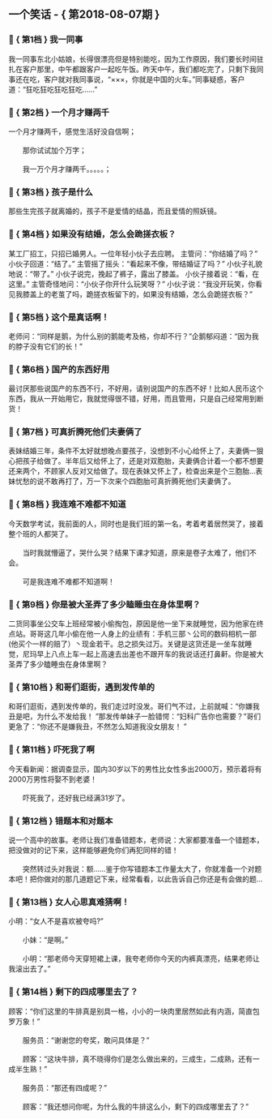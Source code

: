 ## 一个笑话 - { 第2018-08-07期 }
</hr>

### :jack_o_lantern: { 第1档 } 我一同事
我一同事东北小姑娘，长得很漂亮但是特别能吃，因为工作原因，我们要长时间驻扎在客户那里，中午都跟客户一起吃午饭。昨天中午，我们都吃完了，只剩下我同事还在吃，客户就对我同事说，“×××，你就是中国的火车。”同事疑惑，客户道：“狂吃狂吃狂吃狂吃……”


### :jack_o_lantern: { 第2档 } 一个月才赚两千
一个月才赚两千，感觉生活好没自信啊；<br/><br/>　　那你试试加个万字；<br/><br/>　　我一万个月才赚两千。。。。。；


### :jack_o_lantern: { 第3档 } 孩子是什么
那些生完孩子就离婚的，孩子不是爱情的结晶，而且爱情的照妖镜。


### :jack_o_lantern: { 第4档 } 如果没有结婚，怎么会跪搓衣板？
某工厂招工，只招已婚男人。一位年轻小伙子去应聘。 主管问：“你结婚了吗？” 小伙子回道：“结了。” 主管摇了摇头：“看起来不像，带结婚证了吗？” 小伙子礼貌地说：“带了。” 小伙子说完，挽起了裤子，露出了膝盖。 小伙子接着说：“看，在这里。” 主管奇怪地问：“小伙子你开什么玩笑呀？” 小伙子说：“我没开玩笑，你看见我膝盖上的老茧了吗，跪搓衣板留下的，如果没有结婚，怎么会跪搓衣板？”


### :jack_o_lantern: { 第5档 } 这个是真话啊！
老师问：“同样是鹅，为什么别的鹅能考及格，你却不行？”企鹅郁闷道：“因为我的脖子没有它们的长！”


### :jack_o_lantern: { 第6档 } 国产的东西好用
最讨厌那些说国产的东西不行，不好用，请别说国产的东西不好！比如人民币这个东西，我从一开始用它，我就觉得很不错，好用，而且管用，只是自己经常用到断货！


### :jack_o_lantern: { 第7档 } 可真折腾死他们夫妻俩了
表妹结婚三年，条件不太好就想晚点要孩子，没想到不小心给怀上了，夫妻俩一狠心把孩子给做了。半年后又给怀上了，还是对双胞胎，夫妻俩合计着一个都不想要还来两个，不顾家人反对又给做了。现在表妹又怀上了，检查出来是个三胞胎…表妹忧愁的说不敢再打了，万一下次来个四胞胎可真折腾死他们夫妻俩了。


### :jack_o_lantern: { 第8档 } 我连难不难都不知道
今天数学考试，我前面的人，同时也是我们班的第一名，考着考着居然哭了，接着整个班的人都哭了。<br/><br/>　　当时我就懵逼了，哭什么哭？结果下课才知道，原来是卷子太难了，他们不会。<br/><br/>　　可是我连难不难都不知道啊！


### :jack_o_lantern: { 第9档 } 你是被大圣弄了多少瞌睡虫在身体里啊？
二货同事坐公交车上班经常被小偷掏包，原因是他一坐下来就睡觉，因为他家在终点站。哥哥这几年小偷在他一人身上的业绩有：手机三部丶公司的数码相机一部(他买个一样的赔了）丶现金若干。总之损失过万。关键是这货还是一坐车就睡觉，尼玛早上八点上车一起上高速去出差也不跟开车的我说话还打鼻鼾。你是被大圣弄了多少瞌睡虫在身体里啊？


### :jack_o_lantern: { 第10档 } 和哥们逛街，遇到发传单的
和哥们逛街，遇到发传单的，我们走过时没发。哥们气不过，上前就喊：“你嫌我丑是吧，为什么不发给我！ ”那发传单妹子一脸错愕：“妇科广告你也需要？”哥们更急了：“你还不是嫌我丑，不然怎么知道我没女朋友！ ”


### :jack_o_lantern: { 第11档 } 吓死我了啊
今天看新闻：据调查显示，国内30岁以下的男性比女性多出2000万，预示着将有2000万男性将娶不到老婆！<br/><br/>　　吓死我了，还好我已经满31岁了。


### :jack_o_lantern: { 第12档 } 错题本和对题本
说一个高中的故事。老师让我们准备错题本，老师说：大家都要准备一个错题本，把没做对的记下来，这样能够避免你们再犯同样的错！<br/><br/>　　突然转过头对我说：额……鉴于你写错题本工作量太大了，你就准备一个对题本吧！把你做对的那几道题记下来，经常看看，以此告诉自己你还是有会做的题…


### :jack_o_lantern: { 第13档 } 女人心思真难猜啊！
小明：“女人不是喜欢被夸吗?”<br/><br/>　　小妹：“是啊。”<br/><br/>　　小明：“那老师今天穿短裙上课，我夸老师你今天的内裤真漂亮，结果老师让我滚出去了。”


### :jack_o_lantern: { 第14档 } 剩下的四成哪里去了？
顾客：“你们这里的牛排真是别具一格，小小的一块肉里居然如此有内涵，简直包罗万象！”<br/><br/>　　服务员：“谢谢您的夸奖，敢问具体是？”<br/><br/>　　顾客：“这块牛排，真不晓得你们是怎么做出来的，三成生，二成熟，还有一成半生熟！”<br/><br/>　　服务员：“那还有四成呢？”<br/><br/>　　顾客：“我还想问你呢，为什么我的牛排这么小，剩下的四成哪里去了？”


